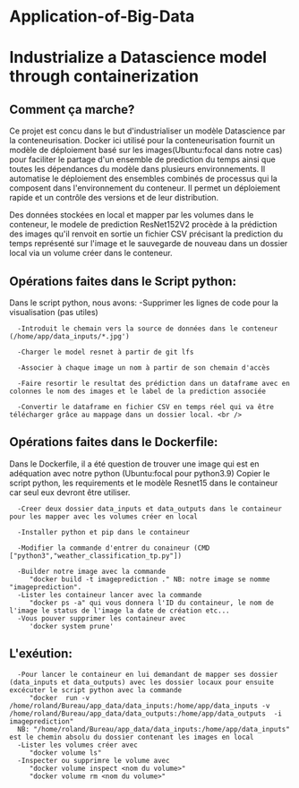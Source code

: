 # Application-of-Big-Data
# Industrialize a Datascience model through containerization <br />
## Comment ça marche?
   Ce projet est concu dans le but d'industrialiser un modèle Datascience par la conteneurisation. Docker ici utilisé pour la conteneurisation  fournit un modèle de déploiement basé sur les images(Ubuntu:focal dans notre cas) pour faciliter le partage d'un ensemble de prediction du temps ainsi que toutes les dépendances du modèle dans plusieurs environnements. Il automatise le déploiement des ensembles combinés de processus qui la composent dans l'environnement du conteneur. Il permet un déploiement rapide et un contrôle des versions et de leur distribution. <br />

   Des données stockées en local et mapper par les volumes dans le conteneur, le modele de prediction ResNet152V2 procède à la prédiction des images qu'il renvoit en sortie un fichier CSV précisant la prediction du temps représenté sur l'image et le sauvegarde de nouveau dans un dossier local via un volume créer dans le conteneur.

## Opérations faites dans le Script python:
   Dans le script python, nous avons:
      -Supprimer les lignes de code pour la visualisation (pas utiles)

      -Introduit le chemain vers la source de données dans le conteneur (/home/app/data_inputs/*.jpg')

      -Charger le model resnet à partir de git lfs

      -Associer à chaque image un nom à partir de son chemain d'accès

      -Faire resortir le resultat des prédiction dans un dataframe avec en colonnes le nom des images et le label de la prediction associée

      -Convertir le dataframe en fichier CSV en temps réel qui va être télécharger grâce au mappage dans un dossier local. <br />

## Opérations faites dans le Dockerfile:
   Dans le Dockerfile, il a été question de trouver une image qui est en adéquation avec notre python (Ubuntu:focal pour python3.9)
   Copier le script python, les requirements et le modèle Resnet15 dans le containeur car seul eux devront être utiliser.

      -Creer deux dossier data_inputs et data_outputs dans le containeur pour les mapper avec les volumes créer en local

      -Installer python et pip dans le containeur

      -Modifier la commande d'entrer du conaineur (CMD ["python3","weather_classification_tp.py"])

      -Builder notre image avec la commande  
         "docker build -t imageprediction ." NB: notre image se nomme "imageprediction".
      -Lister les containeur lancer avec la commande 
         "docker ps -a" qui vous donnera l'ID du containeur, le nom de l'image le status de l'image la date de création etc...
      -Vous pouver supprimer les containeur avec 
         'docker system prune'
## L'exéution:
      -Pour lancer le containeur en lui demandant de mapper ses dossier (data_inputs et data_outputs) avec les dossier locaux pour ensuite excécuter le script python avec la commande 
         "docker  run -v /home/roland/Bureau/app_data/data_inputs:/home/app/data_inputs -v /home/roland/Bureau/app_data/data_outputs:/home/app/data_outputs  -i imageprediction" 
      NB: "/home/roland/Bureau/app_data/data_inputs:/home/app/data_inputs" est le chemin absolu du dossier contenant les images en local
      -Lister les volumes créer avec 
         "docker volume ls"
      -Inspecter ou supprimre le volume avec 
         "docker volume inspect <nom du volume>"
         "docker volume rm <nom du volume>"